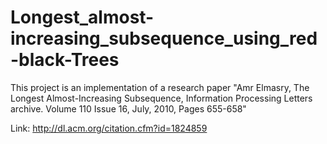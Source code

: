 # Longest_almost-increasing_subsequence_using_red-black-Trees

This project is an implementation of a research paper "Amr Elmasry, The Longest Almost-Increasing Subsequence, Information Processing Letters archive. Volume 110 Issue 16, July, 2010, Pages 655-658"


Link: http://dl.acm.org/citation.cfm?id=1824859
